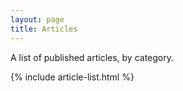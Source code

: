 ```yaml
---
layout: page
title: Articles
---
```


A list of published articles, by category.

{% include article-list.html %}

